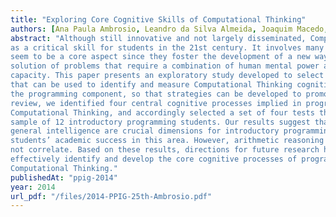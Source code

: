 ```yaml
---
title: "Exploring Core Cognitive Skills of Computational Thinking"
authors: [Ana Paula Ambrosio, Leandro da Silva Almeida, Joaquim Macedo, Amanda Franco]
abstract: "Although still innovative and not largely disseminated, Computational Thinking is being considered
as a critical skill for students in the 21st century. It involves many skills, but programming abilities
seem to be a core aspect since they foster the development of a new way of thinking that is key to the
solution of problems that require a combination of human mental power and computing power
capacity. This paper presents an exploratory study developed to select psychological assessment tests
that can be used to identify and measure Computational Thinking cognitive processes, associated to
the programming component, so that strategies can be developed to promote it. After the literature
review, we identified four central cognitive processes implied in programming, therefore important to
Computational Thinking, and accordingly selected a set of four tests that were administered to a
sample of 12 introductory programming students. Our results suggest that spatial reasoning and
general intelligence are crucial dimensions for introductory programming, being also correlated to the
students’ academic success in this area. However, arithmetic reasoning and attention to detail tests did
not correlate. Based on these results, directions for future research have been defined in order to
effectively identify and develop the core cognitive processes of programming, ergo, to help develop
Computational Thinking."
publishedAt: "ppig-2014"
year: 2014
url_pdf: "/files/2014-PPIG-25th-Ambrosio.pdf"
---
```

